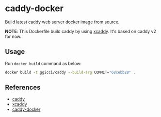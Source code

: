 # caddy-docker

Build latest caddy web server docker image from source.

**NOTE**: This Dockerfile build caddy by using [xcaddy](https://github.com/caddyserver/xcaddy). It's based on caddy v2 for now.

## Usage

Run `docker build` command as below:

```sh
docker build -t ggicci/caddy --build-arg COMMIT="68cebb28" .
```

## References

- [caddy](https://github.com/caddyserver/caddy)
- [xcaddy](https://github.com/caddyserver/xcaddy)
- [caddy-docker](https://github.com/caddyserver/caddy-docker)
